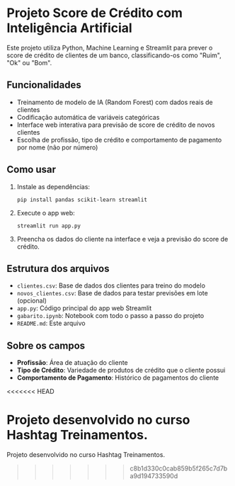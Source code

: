 # Projeto Score de Crédito com Inteligência Artificial

Este projeto utiliza Python, Machine Learning e Streamlit para prever o score de crédito de clientes de um banco, classificando-os como "Ruim", "Ok" ou "Bom".

## Funcionalidades

- Treinamento de modelo de IA (Random Forest) com dados reais de clientes
- Codificação automática de variáveis categóricas
- Interface web interativa para previsão de score de crédito de novos clientes
- Escolha de profissão, tipo de crédito e comportamento de pagamento por nome (não por número)

## Como usar

1. Instale as dependências:
   ```
   pip install pandas scikit-learn streamlit
   ```

2. Execute o app web:
   ```
   streamlit run app.py
   ```

3. Preencha os dados do cliente na interface e veja a previsão do score de crédito.

## Estrutura dos arquivos

- `clientes.csv`: Base de dados dos clientes para treino do modelo
- `novos_clientes.csv`: Base de dados para testar previsões em lote (opcional)
- `app.py`: Código principal do app web Streamlit
- `gabarito.ipynb`: Notebook com todo o passo a passo do projeto
- `README.md`: Este arquivo

## Sobre os campos

- **Profissão**: Área de atuação do cliente
- **Tipo de Crédito**: Variedade de produtos de crédito que o cliente possui
- **Comportamento de Pagamento**: Histórico de pagamentos do cliente

<<<<<<< HEAD

Projeto desenvolvido no curso Hashtag Treinamentos.
=======
Projeto desenvolvido no curso Hashtag Treinamentos.
>>>>>>> c8b1d330c0cab859b5f265c7d7ba9d194733590d
